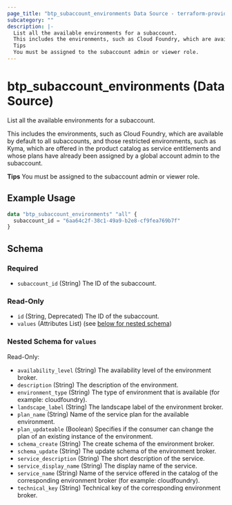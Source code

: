 ```yaml
---
page_title: "btp_subaccount_environments Data Source - terraform-provider-btp"
subcategory: ""
description: |-
  List all the available environments for a subaccount.
  This includes the environments, such as Cloud Foundry, which are available by default to all subaccounts, and those restricted environments, such as Kyma, which are offered in the product catalog as service entitlements and whose plans have already been assigned by a global account admin to the subaccount.
  Tips
  You must be assigned to the subaccount admin or viewer role.
---
```


# btp_subaccount_environments (Data Source)

List all the available environments for a subaccount.

This includes the environments, such as Cloud Foundry, which are available by default to all subaccounts, and those restricted environments, such as Kyma, which are offered in the product catalog as service entitlements and whose plans have already been assigned by a global account admin to the subaccount.

__Tips__
You must be assigned to the subaccount admin or viewer role.

## Example Usage

```terraform
data "btp_subaccount_environments" "all" {
  subaccount_id = "6aa64c2f-38c1-49a9-b2e8-cf9fea769b7f"
}
```

<!-- schema generated by tfplugindocs -->
## Schema

### Required

- `subaccount_id` (String) The ID of the subaccount.

### Read-Only

- `id` (String, Deprecated) The ID of the subaccount.
- `values` (Attributes List) (see [below for nested schema](#nestedatt--values))

<a id="nestedatt--values"></a>
### Nested Schema for `values`

Read-Only:

- `availability_level` (String) The availability level of the environment broker.
- `description` (String) The description of the environment.
- `environment_type` (String) The type of environment that is available (for example: cloudfoundry).
- `landscape_label` (String) The landscape label of the environment broker.
- `plan_name` (String) Name of the service plan for the available environment.
- `plan_updateable` (Boolean) Specifies if the consumer can change the plan of an existing instance of the environment.
- `schema_create` (String) The create schema of the environment broker.
- `schema_update` (String) The update schema of the environment broker.
- `service_description` (String) The short description of the service.
- `service_display_name` (String) The display name of the service.
- `service_name` (String) Name of the service offered in the catalog of the corresponding environment broker (for example: cloudfoundry).
- `technical_key` (String) Technical key of the corresponding environment broker.